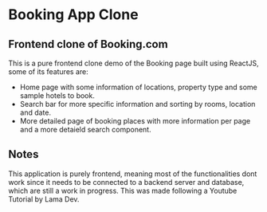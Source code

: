 # Booking App Clone


## Frontend clone of Booking.com
This is a pure frontend clone demo of the Booking page built using ReactJS, some of its features are:

- Home page with some information of locations, property type and some sample hotels to book.
- Search bar for more specific information and sorting by rooms, location and date.
- More detailed page of booking places with more information per page and a more detaield search component.

## Notes 
This application is purely frontend, meaning most of the functionalities dont work since it needs to be connected to a backend server and database, which are still a work in progress. This was made following a Youtube Tutorial by Lama Dev.

